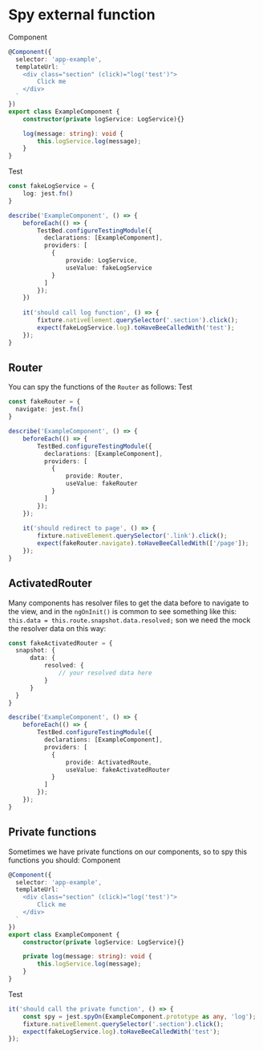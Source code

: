 # Spy external function
Component
````ts
@Component({
  selector: 'app-example',
  templateUrl: `
    <div class="section" (click)="log('test')">
        Click me
    </div>
  `
})
export class ExampleComponent {
    constructor(private logService: LogService){}

    log(message: string): void {
        this.logService.log(message); 
    }
}
````

Test
````ts
const fakeLogService = {
    log: jest.fn()
}

describe('ExampleComponent', () => {
    beforeEach(() => {
        TestBed.configureTestingModule({
          declarations: [ExampleComponent],
          providers: [
            {
                provide: LogService,
                useValue: fakeLogService
            }
          ]
        });
    })
    
    it('should call log function', () => {
        fixture.nativeElement.querySelector('.section').click();
        expect(fakeLogService.log).toHaveBeeCalledWith('test');
    });
}
````

## Router
You can spy the functions of the ``Router`` as follows:
Test
````ts
const fakeRouter = {
  navigate: jest.fn()
}

describe('ExampleComponent', () => {
    beforeEach(() => {
        TestBed.configureTestingModule({
          declarations: [ExampleComponent],
          providers: [
            {
                provide: Router,
                useValue: fakeRouter
            }
          ]
        });
    });
    
    it('should redirect to page', () => {
        fixture.nativeElement.querySelector('.link').click();
        expect(fakeRouter.navigate).toHaveBeeCalledWith(['/page']);
    });
}
````

## ActivatedRouter
Many components has resolver files to get the data before to navigate to the view, and in the ```ngOnInit()``` is common to see something like this:
``` this.data = this.route.snapshot.data.resolved; ``` son we need the mock the resolver data on this way:

````ts
const fakeActivatedRouter = {
  snapshot: {
      data: {
          resolved: {
              // your resolved data here
          }
      }
  }
}

describe('ExampleComponent', () => {
    beforeEach(() => {
        TestBed.configureTestingModule({
          declarations: [ExampleComponent],
          providers: [
            {
                provide: ActivatedRoute,
                useValue: fakeActivatedRouter
            }
          ]
        });
    });
}
````

## Private functions
Sometimes we have private functions on our components, so to spy this functions you should:
Component
````ts
@Component({
  selector: 'app-example',
  templateUrl: `
    <div class="section" (click)="log('test')">
        Click me
    </div>
  `
})
export class ExampleComponent {
    constructor(private logService: LogService){}

    private log(message: string): void {
        this.logService.log(message); 
    }
}
````
Test
````ts
it('should call the private function', () => {
    const spy = jest.spyOn(ExampleComponent.prototype as any, 'log');
    fixture.nativeElement.querySelector('.section').click();
    expect(fakeLogService.log).toHaveBeeCalledWith('test');
});
````
